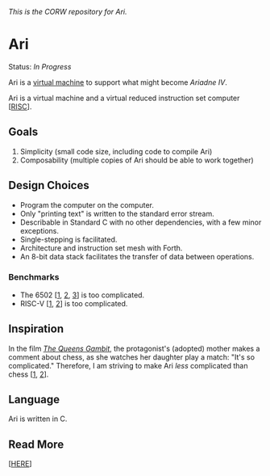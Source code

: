 _This is the CORW repository for Ari._

Ari
===

Status: _In Progress_

Ari is a
[virtual machine](https://en.wikipedia.org/wiki/Virtual_machine)
to support what might become _Ariadne IV_.

Ari is a virtual machine and a virtual
reduced instruction set computer
\[[RISC](https://en.wikipedia.org/wiki/Reduced_instruction_set_computer)\].

Goals
-----

 1. Simplicity (small code size, including code to compile Ari)
 2. Composability (multiple copies of Ari should be able to work together)

Design Choices
--------------

- Program the computer on the computer.
- Only "printing text" is written to the standard error stream.
- Describable in Standard C with no other dependencies, with a few minor exceptions.
- Single-stepping is facilitated.
- Architecture and instruction set mesh with Forth.
- An 8-bit data stack facilitates the transfer of data between operations.

### Benchmarks

 - The 6502 \[[1](https://westerndesigncenter.com/wdc/documentation/w65c02s.pdf),
 [2](https://en.wikipedia.org/wiki/MOS_Technology_6502),
 [3](http://6502.org/)\]
 is too complicated.
 - RISC-V \[[1](https://riscv.org/),
 [2](https://en.wikipedia.org/wiki/RISC-V)\]
 is too complicated.

Inspiration
-----------

In the film [_The Queens Gambit_](https://www.netflix.com/title/80234304),
the protagonist's (adopted) mother makes a comment about chess,
as she watches her daughter play a match:
"It's so complicated."
Therefore, I am striving to make Ari _less_ complicated than chess
\[[1](https://handbook.fide.com/chapter/E012018),
[2](https://en.wikipedia.org/wiki/Rules_of_chess)\].

Language
--------

Ari is written in C.

Read More
---------

\[[HERE](./var/opt/o0472141737327211107121024131553700252703263/share/doc/index.md)\]
